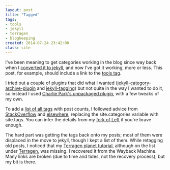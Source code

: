 ```yaml
---
layout: post
title: "Tagged"
tags:
- tools
- jekyll
- terragen
- blogkeeping
created: 2014-07-24 23:42:00
class: site
---
```

I've been meaning to get categories working in the blog since way back when I [converted it to jekyll](/blog/2013/04/03/jekyll-and-left/), and now I've got it working, more or less.  This post, for example, should include a link to the [tools tag](/blog/tags/tools/).

I tried out a couple of plugins that did what I wanted ([jekyll-category-archive-plugin](https://github.com/shigeya/jekyll-category-archive-plugin) and [jekyll-tagging](https://github.com/pattex/jekyll-tagging/)) but not quite in the way I wanted to do it, so instead I used [Charlie Park's unpackaged plugin](http://charliepark.org/tags-in-jekyll/), with a few tweaks of my own.

To add a [list of all tags](/blog/tags/) with post counts, I followed advice from [StackOverflow](http://stackoverflow.com/questions/20945944/jekyll-liquid-output-category-list-with-post-count) and [elsewhere](http://blog.gladis.org/jekyll/2013/10/15/sorted-tag-cloud-for-jekyll-that-support-spaces.html), replacing the site.categories variable with site.tags.  You can infer the details from my [fork of Left](https://github.com/mcdemarco/left) if you're brave enough.

The hard part was getting the tags back onto my posts; most of them were displaced in the move to jekyll, though I kept a list of them.  While retagging old posts, I noticed that my [Terragen planet tutorial](/blog/2005/09/11/a-terragen-planet-tutorial/), although on the list under [Terragen](/blog/tags/terragen/), was missing. I recovered it from the Wayback Machine. Many links are broken (due to time and tides, not the recovery process), but my bit is there.









